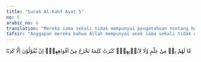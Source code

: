 ```yaml
---
title: "Surah Al-Kahf Ayat 5"
no: 5
arabic_no: ٥
translation: "Mereka sama sekali tidak mempunyai pengetahuan tentang hal itu, begitu pula nenek moyang mereka. Alangkah jeleknya kata-kata yang keluar dari mulut mereka; mereka hanya mengatakan (sesuatu) kebohongan belaka."
tafsir: "Anggapan mereka bahwa Allah mempunyai anak sama sekali tidak didasarkan atas pengetahuan dan keyakinan mereka sendiri, tetapi didasarkan atas persangkaan yang tidak benar atau taklid buta kepada nenek moyang mereka. Padahal, nenek moyang mereka itu juga tidak mempunyai pengetahuan dan dasar keyakinan tentang kepercayaan yang demikian.\n\nSungguh terlalu jelek ucapan mereka itu, yang tidak lahir dari pikiran yang sehat, tetapi begitu saja keluar dari mulut yang lancang. Allah menegaskan bahwa apa yang diucapkan mereka itu adalah kekafiran yang sangat besar, karena tidak didasarkan atas keyakinan, dan tidak patut diucapkan oleh seorang manusia. Kelancangan mereka mengucapkan kalimat kufur itu ditegaskan Allah sebagai suatu kebohongan, yang tidak mengandung kebenaran. Allah swt mengingatkan Rasul untuk memerintah-kan kepada umatnya supaya kembali kepada agama tauhid, sebagaimana yang diajarkan Al-Qur'an.\n\nFirman Allah:\n\nKatakanlah (Muhammad), \"Wahai Ahli Kitab! Marilah (kita) menuju kepada satu kalimat (pegangan) yang sama antara kami dan kamu, bahwa kita tidak menyembah selain Allah dan kita tidak mempersekutukan-Nya dengan sesuatu pun, dan bahwa kita tidak menjadikan satu sama lain tuhan-tuhan selain Allah. (ali 'Imran/3: 64)"
---
```

مَّا لَهُمْ بِهٖ مِنْ عِلْمٍ وَّلَا لِاٰبَاۤىِٕهِمْۗ  كَبُرَتْ كَلِمَةً تَخْرُجُ مِنْ اَفْوَاهِهِمْۗ اِنْ يَّقُوْلُوْنَ اِلَّا كَذِبًا